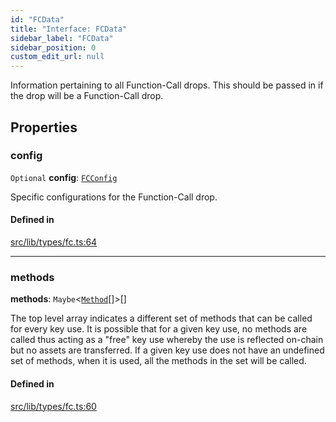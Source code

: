 ```yaml
---
id: "FCData"
title: "Interface: FCData"
sidebar_label: "FCData"
sidebar_position: 0
custom_edit_url: null
---
```


Information pertaining to all Function-Call drops. This should be passed in if the drop will be a Function-Call drop.

## Properties

### config

 `Optional` **config**: [`FCConfig`](FCConfig.md)

Specific configurations for the Function-Call drop.

#### Defined in

[src/lib/types/fc.ts:64](https://github.com/keypom/keypom-js/blob/f1161c8/src/lib/types/fc.ts#L64)

___

### methods

 **methods**: `Maybe`<[`Method`](Method.md)[]\>[]

The top level array indicates a different set of methods that can be called for every key use. It is possible that for a given key use, no methods are called thus acting as a "free" key use whereby the use is reflected on-chain but no assets are transferred. 
If a given key use does not have an undefined set of methods, when it is used, all the methods in the set will be called.

#### Defined in

[src/lib/types/fc.ts:60](https://github.com/keypom/keypom-js/blob/f1161c8/src/lib/types/fc.ts#L60)
